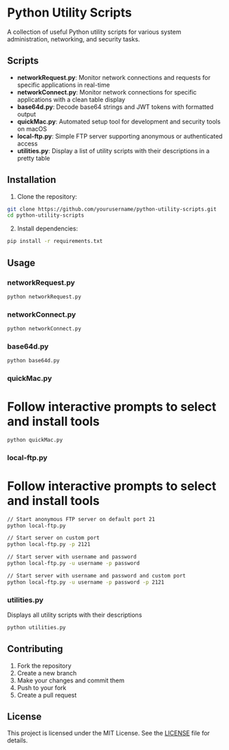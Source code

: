 
# Python Utility Scripts

A collection of useful Python utility scripts for various system administration, networking, and security tasks.

## Scripts

- **networkRequest.py**: Monitor network connections and requests for specific applications in real-time
- **networkConnect.py**: Monitor network connections for specific applications with a clean table display
- **base64d.py**: Decode base64 strings and JWT tokens with formatted output
- **quickMac.py**: Automated setup tool for development and security tools on macOS
- **local-ftp.py**: Simple FTP server supporting anonymous or authenticated access
- **utilities.py**: Display a list of utility scripts with their descriptions in a pretty table

## Installation

1. Clone the repository:

```bash
git clone https://github.com/yourusername/python-utility-scripts.git
cd python-utility-scripts
```

2. Install dependencies:

```bash
pip install -r requirements.txt
```

## Usage

### networkRequest.py

```bash
python networkRequest.py
```

### networkConnect.py

```bash
python networkConnect.py
```

### base64d.py

```bash
python base64d.py
```

### quickMac.py

# Follow interactive prompts to select and install tools

```bash
python quickMac.py
```

### local-ftp.py

# Follow interactive prompts to select and install tools
```bash
// Start anonymous FTP server on default port 21
python local-ftp.py

// Start server on custom port
python local-ftp.py -p 2121

// Start server with username and password
python local-ftp.py -u username -p password

// Start server with username and password and custom port
python local-ftp.py -u username -p password -p 2121

```

### utilities.py
Displays all utility scripts with their descriptions

```bash
python utilities.py
```

## Contributing

1. Fork the repository
2. Create a new branch
3. Make your changes and commit them
4. Push to your fork
5. Create a pull request

## License

This project is licensed under the MIT License. See the [LICENSE](LICENSE) file for details.
